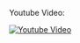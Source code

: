Youtube Video:

[![Youtube Video](http://img.youtube.com/vi/RW_p1FAC2HY/0.jpg)](http://www.youtube.com/watch?v=RW_p1FAC2HY)
